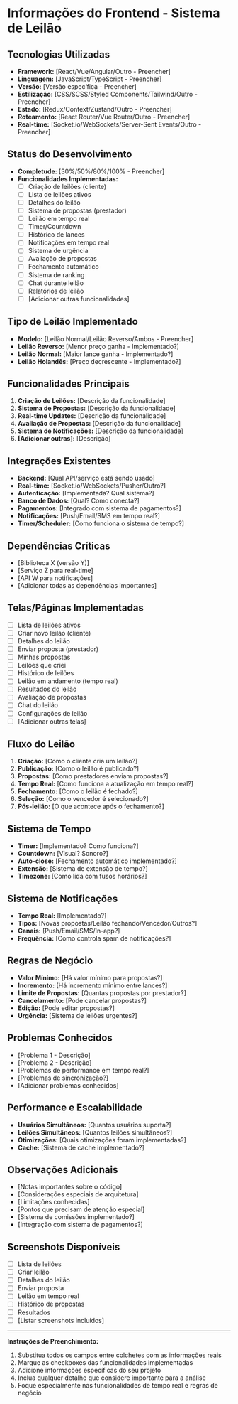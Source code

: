 # Informações do Frontend - Sistema de Leilão

## Tecnologias Utilizadas
- **Framework:** [React/Vue/Angular/Outro - Preencher]
- **Linguagem:** [JavaScript/TypeScript - Preencher]
- **Versão:** [Versão específica - Preencher]
- **Estilização:** [CSS/SCSS/Styled Components/Tailwind/Outro - Preencher]
- **Estado:** [Redux/Context/Zustand/Outro - Preencher]
- **Roteamento:** [React Router/Vue Router/Outro - Preencher]
- **Real-time:** [Socket.io/WebSockets/Server-Sent Events/Outro - Preencher]

## Status do Desenvolvimento
- **Completude:** [30%/50%/80%/100% - Preencher]
- **Funcionalidades Implementadas:**
  - [ ] Criação de leilões (cliente)
  - [ ] Lista de leilões ativos
  - [ ] Detalhes do leilão
  - [ ] Sistema de propostas (prestador)
  - [ ] Leilão em tempo real
  - [ ] Timer/Countdown
  - [ ] Histórico de lances
  - [ ] Notificações em tempo real
  - [ ] Sistema de urgência
  - [ ] Avaliação de propostas
  - [ ] Fechamento automático
  - [ ] Sistema de ranking
  - [ ] Chat durante leilão
  - [ ] Relatórios de leilão
  - [ ] [Adicionar outras funcionalidades]

## Tipo de Leilão Implementado
- **Modelo:** [Leilão Normal/Leilão Reverso/Ambos - Preencher]
- **Leilão Reverso:** [Menor preço ganha - Implementado?]
- **Leilão Normal:** [Maior lance ganha - Implementado?]
- **Leilão Holandês:** [Preço decrescente - Implementado?]

## Funcionalidades Principais
1. **Criação de Leilões:** [Descrição da funcionalidade]
2. **Sistema de Propostas:** [Descrição da funcionalidade]
3. **Real-time Updates:** [Descrição da funcionalidade]
4. **Avaliação de Propostas:** [Descrição da funcionalidade]
5. **Sistema de Notificações:** [Descrição da funcionalidade]
6. **[Adicionar outras]:** [Descrição]

## Integrações Existentes
- **Backend:** [Qual API/serviço está sendo usado]
- **Real-time:** [Socket.io/WebSockets/Pusher/Outro?]
- **Autenticação:** [Implementada? Qual sistema?]
- **Banco de Dados:** [Qual? Como conecta?]
- **Pagamentos:** [Integrado com sistema de pagamentos?]
- **Notificações:** [Push/Email/SMS em tempo real?]
- **Timer/Scheduler:** [Como funciona o sistema de tempo?]

## Dependências Críticas
- [Biblioteca X (versão Y)]
- [Serviço Z para real-time]
- [API W para notificações]
- [Adicionar todas as dependências importantes]

## Telas/Páginas Implementadas
- [ ] Lista de leilões ativos
- [ ] Criar novo leilão (cliente)
- [ ] Detalhes do leilão
- [ ] Enviar proposta (prestador)
- [ ] Minhas propostas
- [ ] Leilões que criei
- [ ] Histórico de leilões
- [ ] Leilão em andamento (tempo real)
- [ ] Resultados do leilão
- [ ] Avaliação de propostas
- [ ] Chat do leilão
- [ ] Configurações de leilão
- [ ] [Adicionar outras telas]

## Fluxo do Leilão
1. **Criação:** [Como o cliente cria um leilão?]
2. **Publicação:** [Como o leilão é publicado?]
3. **Propostas:** [Como prestadores enviam propostas?]
4. **Tempo Real:** [Como funciona a atualização em tempo real?]
5. **Fechamento:** [Como o leilão é fechado?]
6. **Seleção:** [Como o vencedor é selecionado?]
7. **Pós-leilão:** [O que acontece após o fechamento?]

## Sistema de Tempo
- **Timer:** [Implementado? Como funciona?]
- **Countdown:** [Visual? Sonoro?]
- **Auto-close:** [Fechamento automático implementado?]
- **Extensão:** [Sistema de extensão de tempo?]
- **Timezone:** [Como lida com fusos horários?]

## Sistema de Notificações
- **Tempo Real:** [Implementado?]
- **Tipos:** [Novas propostas/Leilão fechando/Vencedor/Outros?]
- **Canais:** [Push/Email/SMS/In-app?]
- **Frequência:** [Como controla spam de notificações?]

## Regras de Negócio
- **Valor Mínimo:** [Há valor mínimo para propostas?]
- **Incremento:** [Há incremento mínimo entre lances?]
- **Limite de Propostas:** [Quantas propostas por prestador?]
- **Cancelamento:** [Pode cancelar propostas?]
- **Edição:** [Pode editar propostas?]
- **Urgência:** [Sistema de leilões urgentes?]

## Problemas Conhecidos
- [Problema 1 - Descrição]
- [Problema 2 - Descrição]
- [Problemas de performance em tempo real?]
- [Problemas de sincronização?]
- [Adicionar problemas conhecidos]

## Performance e Escalabilidade
- **Usuários Simultâneos:** [Quantos usuários suporta?]
- **Leilões Simultâneos:** [Quantos leilões simultâneos?]
- **Otimizações:** [Quais otimizações foram implementadas?]
- **Cache:** [Sistema de cache implementado?]

## Observações Adicionais
- [Notas importantes sobre o código]
- [Considerações especiais de arquitetura]
- [Limitações conhecidas]
- [Pontos que precisam de atenção especial]
- [Sistema de comissões implementado?]
- [Integração com sistema de pagamentos?]

## Screenshots Disponíveis
- [ ] Lista de leilões
- [ ] Criar leilão
- [ ] Detalhes do leilão
- [ ] Enviar proposta
- [ ] Leilão em tempo real
- [ ] Histórico de propostas
- [ ] Resultados
- [ ] [Listar screenshots incluídos]

---

**Instruções de Preenchimento:**
1. Substitua todos os campos entre colchetes com as informações reais
2. Marque as checkboxes das funcionalidades implementadas
3. Adicione informações específicas do seu projeto
4. Inclua qualquer detalhe que considere importante para a análise
5. Foque especialmente nas funcionalidades de tempo real e regras de negócio
